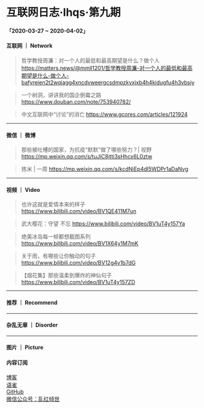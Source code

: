 # 互联网日志·lhqs·第九期


#### 「2020-03-27 ~ 2020-04-02」


#### 互联网 ｜ Network

> 哲学教授周濂：对一个人的最低和最高期望是什么？做个人 https://matters.news/@mmll1201/哲学教授周濂-对一个人的最低和最高期望是什么-做个人-bafyreien2t2wqiagg4xncdvweergcsdmpzkyxjxb4h4kidugfu4h3vbsjy 

> 一个树洞，讲讲我的国企倒霉之路 https://www.douban.com/note/753940782/

> 中文互联网中“讨论”的消亡 https://www.gcores.com/articles/121924

----

#### 微信 ｜ 微博

>  那些被吐槽的国家，为抗疫“默默”做了哪些努力？| 视野 https://mp.weixin.qq.com/s/tuJiC8jtti3sHhcx6L0ztw

> 拣米 | 一周 https://mp.weixin.qq.com/s/kcdNiEp4dI5WDPr1aDaNvg



----


#### 视频 ｜ Video


> 也许这就是爱情本来的样子 https://www.bilibili.com/video/BV1QE411M7un

> 武大樱花：守望 不忘 https://www.bilibili.com/video/BV1uT4y157Ya

> 绝美冰岛每一帧都想截图系列 https://www.bilibili.com/video/BV1X64y1M7mK

> 关于雨，有哪些让你触动的句子 https://www.bilibili.com/video/BV12g4y1b7dG

> 【烟花集】那些温柔到爆炸的神仙句子 https://www.bilibili.com/video/BV1uT4y157ZD



----


#### 推荐 ｜ Recommend

> 



----

#### 杂乱无章 ｜ Disorder


> 

> 

> 

> 

> 

> 

> 

> 








----

#### 图片 ｜ Picture

<!-- ![图片集](http://qiniu.blog.lhqs.ink/log/2020-02-log3/01.jpg) -->




#### 内容订阅

[博客](http://blog.lhqs.ink)<br />
[语雀](https://www.yuque.com/lhqs/notes)<br />
[GitHub](https://github.com/lhqs/network-footpoint)<br />
[微信公众号：乱红倾世](https://weixin.sogou.com/weixin?type=1&ie=utf8&query=乱红倾世)<br />




